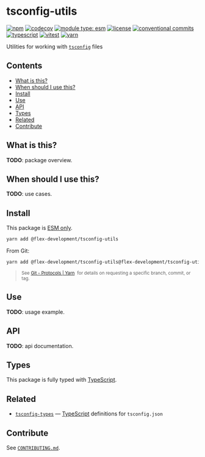 # tsconfig-utils

[![npm](https://img.shields.io/npm/v/@flex-development/tsconfig-utils.svg)](https://npmjs.com/package/@flex-development/tsconfig-utils)
[![codecov](https://codecov.io/gh/flex-development/tsconfig-utils/branch/main/graph/badge.svg?token=c7gDtTlaw3)](https://codecov.io/gh/flex-development/tsconfig-utils)
[![module type: esm](https://img.shields.io/badge/module%20type-esm-brightgreen)](https://github.com/voxpelli/badges-cjs-esm)
[![license](https://img.shields.io/github/license/flex-development/tsconfig-utils.svg)](LICENSE.md)
[![conventional commits](https://img.shields.io/badge/-conventional%20commits-fe5196?logo=conventional-commits&logoColor=ffffff)](https://conventionalcommits.org/)
[![typescript](https://img.shields.io/badge/-typescript-3178c6?logo=typescript&logoColor=ffffff)](https://typescriptlang.org/)
[![vitest](https://img.shields.io/badge/-vitest-6e9f18?style=flat&logo=vitest&logoColor=ffffff)](https://vitest.dev/)
[![yarn](https://img.shields.io/badge/-yarn-2c8ebb?style=flat&logo=yarn&logoColor=ffffff)](https://yarnpkg.com/)

Utilities for working with [`tsconfig`][1] files

## Contents

- [What is this?](#what-is-this)
- [When should I use this?](#when-should-i-use-this)
- [Install](#install)
- [Use](#use)
- [API](#api)
- [Types](#types)
- [Related](#related)
- [Contribute](#contribute)

## What is this?

**TODO**: package overview.

## When should I use this?

**TODO**: use cases.

## Install

This package is [ESM only][2].

```sh
yarn add @flex-development/tsconfig-utils
```

From Git:

```sh
yarn add @flex-development/tsconfig-utils@flex-development/tsconfig-utils
```

<blockquote>
  <small>
    See <a href='https://yarnpkg.com/features/protocols#git'>Git - Protocols | Yarn</a>
    &nbsp;for details on requesting a specific branch, commit, or tag.
  </small>
</blockquote>

## Use

**TODO**: usage example.

## API

**TODO**: api documentation.

## Types

This package is fully typed with [TypeScript][3].

## Related

- [`tsconfig-types`][4] &mdash; [TypeScript][3] definitions for `tsconfig.json`

## Contribute

See [`CONTRIBUTING.md`](CONTRIBUTING.md).

[1]: https://www.typescriptlang.org/tsconfig
[2]: https://gist.github.com/sindresorhus/a39789f98801d908bbc7ff3ecc99d99c
[3]: https://www.typescriptlang.org
[4]: https://github.com/flex-development/tsconfig-types
